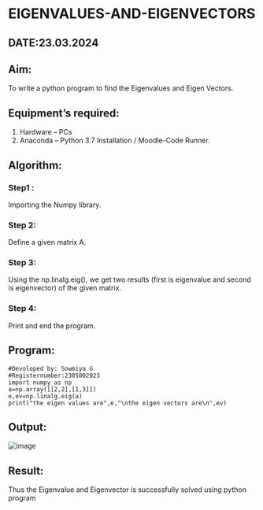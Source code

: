 # EIGENVALUES-AND-EIGENVECTORS
## DATE:23.03.2024
## Aim:
To write a python program to find the Eigenvalues and Eigen Vectors.
## Equipment’s required:
1. 	Hardware – PCs
2. 	Anaconda – Python 3.7 Installation / Moodle-Code Runner.
## Algorithm:
### Step1 : 
Importing the Numpy library.
### Step 2: 
Define a given matrix A.
### Step 3: 
Using the np.linalg.eig(),  we get two results (first is eigenvalue and second is eigenvector) of the given matrix.
### Step 4: 
Print and end the program.
## Program:
```
#Devoloped by: Sowmiya G
#Registernumber:2305002023
import numpy as np
a=np.array([[2,2],[1,3]])
e,ev=np.linalg.eig(a)
print("the eigen values are",e,"\nthe eigen vectors are\n",ev)
```
## Output:
![image](https://github.com/sowmii76/EIGENVALUES-AND-EIGENVECTORS/assets/146059163/158159c4-d588-4574-85ef-83925c930937)

## Result:
Thus the Eigenvalue and Eigenvector is successfully solved using python program
